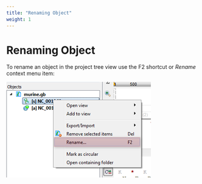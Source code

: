 ```yaml
---
title: "Renaming Object"
weight: 1
---
```



# Renaming Object

To rename an object in the project tree view use the F2 shortcut or _Rename_ context menu item:

  
![](/images/65929281/65929282.png)